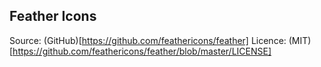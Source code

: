 ## Feather Icons

Source: (GitHub)[https://github.com/feathericons/feather]
Licence: (MIT)[https://github.com/feathericons/feather/blob/master/LICENSE]
